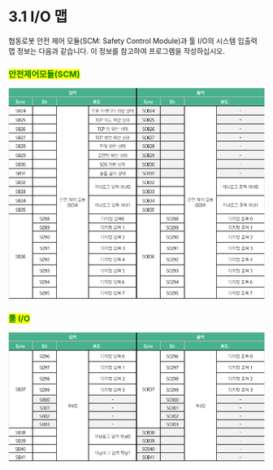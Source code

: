 # 3.1 I/O 맵

협동로봇 안전 제어 모듈(SCM: Safety Control Module)과 툴 I/O의 시스템 입출력 맵 정보는 다음과 같습니다. 이 정보를 참고하여 프로그램을 작성하십시오.

### <mark style="color:green;">안전제어모듈(SCM)</mark>

![](<../.gitbook/assets/image (9).png>)

### <mark style="color:green;">툴 I/O</mark>

![](<../.gitbook/assets/image (10).png>)
